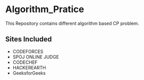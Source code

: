 # Algorithm_Pratice
This Repository contains different algorithm based CP problem.

## Sites Included
- CODEFORCES
- SPOJ ONLINE JUDGE
- CODECHEF
- HACKEREARTH
- GeeksforGeeks
